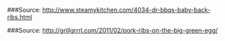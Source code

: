 ###Source: http://www.steamykitchen.com/4034-dr-bbqs-baby-back-ribs.html

###Source: http://grillgrrrl.com/2011/02/pork-ribs-on-the-big-green-egg/